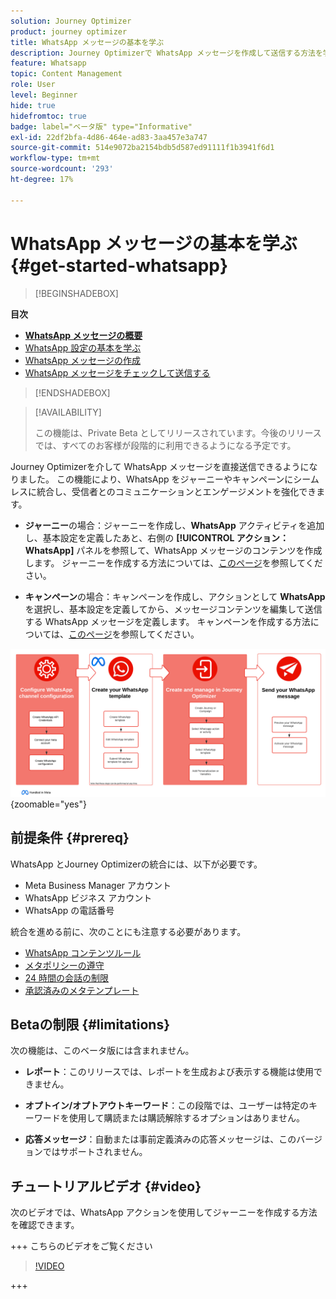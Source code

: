 ```yaml
---
solution: Journey Optimizer
product: journey optimizer
title: WhatsApp メッセージの基本を学ぶ
description: Journey Optimizerで WhatsApp メッセージを作成して送信する方法を学ぶ
feature: Whatsapp
topic: Content Management
role: User
level: Beginner
hide: true
hidefromtoc: true
badge: label="ベータ版" type="Informative"
exl-id: 22df2bfa-4d86-464e-ad83-3aa457e3a747
source-git-commit: 514e9072ba2154bdb5d587ed91111f1b3941f6d1
workflow-type: tm+mt
source-wordcount: '293'
ht-degree: 17%

---
```


# WhatsApp メッセージの基本を学ぶ {#get-started-whatsapp}

>[!BEGINSHADEBOX]

**目次**

* **[WhatsApp メッセージの概要](get-started-whatsapp.md)**
* [WhatsApp 設定の基本を学ぶ](whatsapp-configuration.md)
* [WhatsApp メッセージの作成](create-whatsapp.md)
* [WhatsApp メッセージをチェックして送信する](send-whatsapp.md)

>[!ENDSHADEBOX]

>[!AVAILABILITY]
>
>この機能は、Private Beta としてリリースされています。今後のリリースでは、すべてのお客様が段階的に利用できるようになる予定です。

Journey Optimizerを介して WhatsApp メッセージを直接送信できるようになりました。 この機能により、WhatsApp をジャーニーやキャンペーンにシームレスに統合し、受信者とのコミュニケーションとエンゲージメントを強化できます。

* **ジャーニー**&#x200B;の場合：ジャーニーを作成し、**WhatsApp** アクティビティを追加し、基本設定を定義したあと、右側の **[!UICONTROL アクション：WhatsApp]** パネルを参照して、WhatsApp メッセージのコンテンツを作成します。 ジャーニーを作成する方法については、[このページ](../building-journeys/journey-gs.md)を参照してください。

* **キャンペーン**&#x200B;の場合：キャンペーンを作成し、アクションとして **WhatsApp** を選択し、基本設定を定義してから、メッセージコンテンツを編集して送信する WhatsApp メッセージを定義します。 キャンペーンを作成する方法については、[このページ](../campaigns/create-campaign.md#configure)を参照してください。

![](assets/do-not-localize/whatsapp-beta.png){zoomable="yes"}

## 前提条件 {#prereq}

WhatsApp とJourney Optimizerの統合には、以下が必要です。

* Meta Business Manager アカウント
* WhatsApp ビジネス アカウント
* WhatsApp の電話番号

統合を進める前に、次のことにも注意する必要があります。

* [WhatsApp コンテンツルール ](https://www.whatsapp.com/legal/messaging-guidelines)
* [ メタポリシーの遵守 ](https://www.whatsapp.com/legal)
* [24 時間の会話の制限 ](https://developers.facebook.com/docs/whatsapp/messaging-limits/)
* [ 承認済みのメタテンプレート ](https://developers.facebook.com/docs/whatsapp/message-templates/guidelines/)

## Betaの制限 {#limitations}

次の機能は、このベータ版には含まれません。

* **レポート**：このリリースでは、レポートを生成および表示する機能は使用できません。

* **オプトイン/オプトアウトキーワード**：この段階では、ユーザーは特定のキーワードを使用して購読または購読解除するオプションはありません。

* **応答メッセージ**：自動または事前定義済みの応答メッセージは、このバージョンではサポートされません。

## チュートリアルビデオ {#video}

次のビデオでは、WhatsApp アクションを使用してジャーニーを作成する方法を確認できます。

+++ こちらのビデオをご覧ください

>[!VIDEO](https://video.tv.adobe.com/v/3451621?learn=on)

+++
